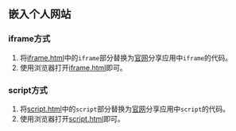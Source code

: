 ## 嵌入个人网站
### iframe方式
1. 将[iframe.html](./iframe.html)中的`iframe`部分替换为[官网](https://www.light4ai.com)分享应用中`iframe`的代码。
2. 使用浏览器打开[iframe.html](./iframe.html)即可。
### script方式
1. 将[script.html](./script.html)中的`script`部分替换为[官网](https://www.light4ai.com)分享应用中`script`的代码。
2. 使用浏览器打开[script.html](./script.html)即可。
